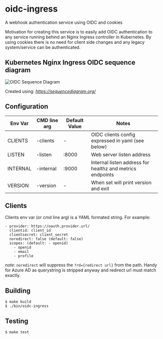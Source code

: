 # oidc-ingress

A webhook authentication service using OIDC and cookies

Motivation for creating this service is to easily add OIDC authentication to any
service running behind an Nginx Ingress controller in Kubernetes.  By using cookies
there is no need for client side changes and any legacy system/service can be authenticated.

## Kubernetes Nginx Ingress OIDC sequence diagram

![OIDC Sequence Diagram](https://github.com/pwillie/oidc-ingress/blob/master/images/sequence.png?raw=true "OIDC Sequence Diagram")

Created using: *https://sequencediagram.org/*

## Configuration

| Env Var  | CMD line arg | Default Value | Notes |
|----------|--------------|---------------|-------|
| CLIENTS  | -clients     | -             | OIDC clients config expressed in yaml (see below) |
| LISTEN   | -listen      | :8000         | Web server listen address |
| INTERNAL | -internal    | :9000         | Internal listen address for healthz and metrics endpoints |
| VERSION  | -version     | -             | When set will print version and exit |

## Clients

Clients env var (or cmd line arg) is a YAML formated string.  For example:
```
- provider: https://oauth.provider.url/
  clientid: client_id
  clientsecret: client_secret
  noredirect: false (default: false)
  scopes: (default: - openid)
    - openid
    - email
    - profile
```

*note:* `noredirect` will suppress the `?rd={redirect url}` from the path.  Handy for Azure AD as querystring is stripped anyway and redirect url must match exactly.

## Building

```console
$ make build
$ ./bin/oidc-ingress
```

## Testing

```
$ make test
```
